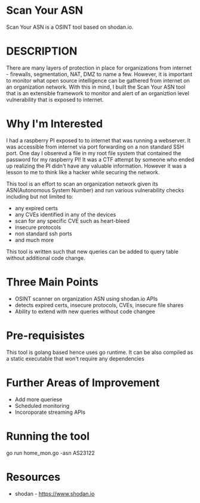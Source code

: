 # Scan Your ASN

Scan Your ASN is a OSINT tool based on shodan.io.


# DESCRIPTION
There are many layers of protection in place for organizations from internet - firewalls, segmentation, NAT, DMZ to name a few. 
However, it is important to monitor what open source intelligence can be gathered from internet on an organization network.
With this in mind, I built the Scan Your ASN tool that is an extensible framework to monitor and alert of an organiztion level
vulnerability that is exposed to internet.

# Why I'm Interested
I had a raspberry PI exposed to to internet that was running a webserver. It was accessible from internet via port forwarding on
a non standard SSH port. One day I obserevd a file in my root file system that contained the password for my raspberry PI!
It was a CTF attempt by someone who ended up realizing the PI didn't have any valuable information. However it was a lesson to me
to think like a hacker while securing the network.

This tool is an effort to scan an organization network given its ASN(Autonomous System Number) and run various vulnerability checks
including but not limited to:
* any expired certs
* any CVEs identified in any of the devices
* scan for any specific CVE such as heart-bleed
* insecure protocols
* non standard ssh ports
* and much more

This tool is written such that new queries can be added to query table without additional code change.

# Three Main Points
* OSINT scanner on organization ASN using shodan.io APIs
* detects expired certs, insecure protocols, CVEs, insecure file shares
* Ability to extend with new queries without code changee
  
# Pre-requisistes  

This tool is golang based hence uses go runtime. It can be also compiled as a static executable that won't require any dependencies

# Further Areas of Improvement
* Add more queriese
* Scheduled monitoring
* Incoroporate streaming APIs

# Running the tool
go run home_mon.go -asn AS23122

# Resources
* shodan - https://www.shodan.io
